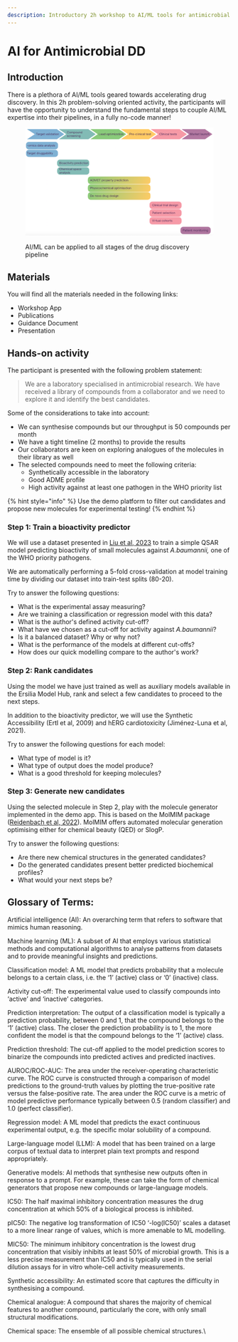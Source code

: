 ```yaml
---
description: Introductory 2h workshop to AI/ML tools for antimicrobial drug discovery
---
```


# AI for Antimicrobial DD

## Introduction

There is a plethora of AI/ML tools geared towards accelerating drug discovery. In this 2h problem-solving oriented activity, the participants will have the opportunity to understand the fundamental steps to couple AI/ML expertise into their pipelines, in a fully no-code manner!

<figure><img src="../.gitbook/assets/Screenshot 2024-05-21 at 05.28.34.png" alt=""><figcaption><p>AI/ML can be applied to all stages of the drug discovery pipeline</p></figcaption></figure>

## Materials

You will find all the materials needed in the following links:

* Workshop App
* Publications
* Guidance Document
* Presentation

## Hands-on activity

The participant is presented with the following problem statement:

> We are a laboratory specialised in antimicrobial research. We have received a library of compounds from a collaborator and we need to explore it and identify the best candidates.&#x20;

Some of the considerations to take into account:

* We can synthesise compounds but our throughput is 50 compounds per month
* We have a tight timeline (2 months) to provide the results
* Our collaborators are keen on exploring analogues of the molecules in their library as well
* The selected compounds need to meet the following criteria:&#x20;
  * Synthetically accessible in the laboratory&#x20;
  * Good ADME profile&#x20;
  * High activity against at least one pathogen in the WHO priority list

{% hint style="info" %}
Use the demo platform to filter out candidates and propose new molecules for experimental testing!
{% endhint %}

### Step 1: Train a bioactivity predictor

We will use a dataset presented in [Liu et al, 2023](https://pubmed.ncbi.nlm.nih.gov/37231267/) to train a simple QSAR model predicting bioactivity of small molecules against _A.baumannii,_ one of the WHO priority pathogens.&#x20;

&#x20;We are automatically performing a 5-fold cross-validation at model training time by dividing our dataset into train-test splits (80-20).

Try to answer the following questions:

* What is the experimental assay measuring?
* Are we training a classification or regression model with this data?
* What is the author's defined activity cut-off?
* What have we chosen as a cut-off for activity against _A.baumannii_?
* Is it a balanced dataset? Why or why not?
* What is the performance of the models at different cut-offs?
* How does our quick modelling compare to the author's work?

### Step 2: Rank candidates

Using the model we have just trained as well as auxiliary models available in the Ersilia Model Hub, rank and select a few candidates to proceed to the next steps.

In addition to the bioactivity predictor, we will use the Synthetic Accessibility (Ertl et al, 2009) and hERG cardiotoxicity (Jiménez-Luna et al, 2021).

Try to answer the following questions for each model:

* What type of model is it?
* What type of output does the model produce?
* What is a good threshold for keeping molecules?

### Step 3: Generate new candidates

Using the selected molecule in Step 2, play with the molecule generator implemented in the demo app. This is based on the MolMIM package ([Reidenbach et al, 2022](https://arxiv.org/abs/2208.09016)). MolMIM offers automated molecular generation optimising either for chemical beauty (QED) or SlogP.

Try to answer the following questions:

* Are there new chemical structures in the generated candidates?
* Do the generated candidates present better predicted biochemical profiles?
* What would your next steps be?

## Glossary of Terms:

Artificial intelligence (AI): An overarching term that refers to software that mimics human reasoning.

Machine learning (ML): A subset of AI that employs various statistical methods and computational algorithms to analyse patterns from datasets and to provide meaningful insights and predictions.

Classification model: A ML model that predicts probability that a molecule belongs to a certain class, i.e. the ‘1’ (active) class or ‘0’ (inactive) class.

Activity cut-off: The experimental value used to classify compounds into ‘active’ and ‘inactive’ categories.

Prediction interpretation: The output of a classification model is typically a prediction probability, between 0 and 1, that the compound belongs to the ‘1’ (active) class. The closer the prediction probability is to 1, the more confident the model is that the compound belongs to the ‘1’ (active) class.

Prediction threshold: The cut-off applied to the model prediction scores to binarize the compounds into predicted actives and predicted inactives.

AUROC/ROC-AUC: The area under the receiver-operating characteristic curve. The ROC curve is constructed through a comparison of model predictions to the ground-truth values by plotting the true-positive rate versus the false-positive rate. The area under the ROC curve is a metric of model predictive performance typically between 0.5 (random classifier) and 1.0 (perfect classifier).

Regression model: A ML model that predicts the exact continuous experimental output, e.g. the specific molar solubility of a compound.

Large-language model (LLM): A model that has been trained on a large corpus of textual data to interpret plain text prompts and respond appropriately.

Generative models: AI methods that synthesise new outputs often in response to a prompt. For example, these can take the form of chemical generators that propose new compounds or large-language models.

IC50: The half maximal inhibitory concentration measures the drug concentration at which 50% of a biological process is inhibited.

pIC50: The negative log transformation of IC50 ‘-log(IC50)’ scales a dataset to a more linear range of values, which is more amenable to ML modelling.

MIC50: The minimum inhibitory concentration is the lowest drug concentration that visibly inhibits at least 50% of microbial growth. This is a less precise measurement than IC50 and is typically used in the serial dilution assays for in vitro whole-cell activity measurements.

Synthetic accessibility: An estimated score that captures the difficulty in synthesising a compound.

Chemical analogue: A compound that shares the majority of chemical features to another compound, particularly the core, with only small structural modifications.

Chemical space: The ensemble of all possible chemical structures.\
